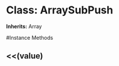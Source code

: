 # Class: ArraySubPush
**Inherits:** Array
    




#Instance Methods
## <<(value) [](#method-i-<<)

